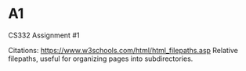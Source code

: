 # A1
CS332 Assignment #1

Citations:
https://www.w3schools.com/html/html_filepaths.asp
Relative filepaths, useful for organizing pages into subdirectories.
